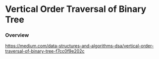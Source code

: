 # Vertical Order Traversal of Binary Tree

### Overview

https://medium.com/data-structures-and-algorithms-dsa/vertical-order-traversal-of-binary-tree-f7cc0f9e202c
